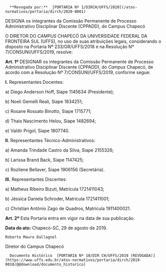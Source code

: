       **Revogada por:**  [PORTARIA Nº 1/DIRCH/UFFS/2020](/atos-normativos/portaria/dirch/2020-0001) 

   DESIGNA os integrantes da Comissão Permanente de Processo Administrativo Disciplinar Discente (CPPADD), do Campus Chapecó  

 O DIRETOR DO *CAMPUS* CHAPECÓ DA UNIVERSIDADE FEDERAL DA FRONTEIRA SUL (UFFS), no uso de suas atribuições legais, considerando o disposto na Portaria Nº 233/GR/UFFS/2018 e na Resolução Nº 7/CONSUNI/UFFS/2019, resolve:

  

 **Art. 1º** DESIGNAR os integrantes da Comissão Permanente de Processo Administrativo Disciplinar Discente (CPPADD), do *Campus* Chapecó, de acordo com a Resolução Nº 7/CONSUNI/UFFS/2019, conforme segue:

  

 **I.** Representantes Docentes:

 a) Diego Anderson Hoff, Siape 1145634 (Presidente);

 b) Noeli Gemelli Reali, Siape 1834251;

 c) Rosane Rossato Binotto, Siape 1715771;

 d) Thais Nascimento Helou, Siape 1482694;

 e) Valdir Prigol, Siape 1807740.

  

 **II.** Representantes Técnico-Administrativos:

 a) Amanda Trindade Castro da Silva, Siape 2155326;

 b) Larissa Brand Back, Siape 1147425;

 c) Rozilene Bellaver, Siape 1906156 (Secretária).

  

 **III.** Representantes Discentes:

 a) Matheus Ribeiro Bizuti, Matrícula 1721411043;

 b) Jéssica Daniela Schroder, Matrícula 1721411001;

 c) Christian Antônio Zago de Quadros, Matrícula 1911400021.

  

 **Art. 2º** Esta Portaria entra em vigor na data de sua publicação.

   
  


  

   **Data do ato:** Chapecó-SC, 29 de agosto de 2019.   
 

    Roberto Mauro Dallagnol   
 Diretor do Campus Chapecó 

      Documento Histórico  [PORTARIA Nº 10/DIR CH/UFFS/2019 (REVOGADA)](https://www.uffs.edu.br/atos-normativos/portaria/dirch/2019-0010/@@download/documento_historico)     
      